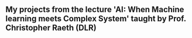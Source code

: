 ## My projects from the lecture 'AI: When Machine learning meets Complex System' taught by Prof. Christopher Raeth (DLR)

